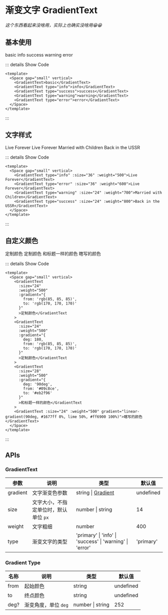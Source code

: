 # 渐变文字 GradientText

<GlobalElement />

*这个东西看起来没啥用，实际上也确实没啥用😁😁*

## 基本使用

<Space gap="small" vertical>
  <GradientText>basic</GradientText>
  <GradientText type="info">info</GradientText>
  <GradientText type="success">success</GradientText>
  <GradientText type="warning">warning</GradientText>
  <GradientText type="error">error</GradientText>
</Space>

::: details Show Code

```vue
<template>
  <Space gap="small" vertical>
    <GradientText>basic</GradientText>
    <GradientText type="info">info</GradientText>
    <GradientText type="success">success</GradientText>
    <GradientText type="warning">warning</GradientText>
    <GradientText type="error">error</GradientText>
  </Space>
</template>
```

:::

## 文字样式

<Space gap="small" vertical>
  <GradientText type="info" :size="36" :weight="500">Live Forever</GradientText>
  <GradientText type="error" :size="36" :weight="600">Live Forever</GradientText>
  <GradientText type="warning" :size="24" :weight="700">Married with Children</GradientText>
  <GradientText type="success" :size="24" :weight="800">Back in the USSR</GradientText>
</Space>

::: details Show Code

```vue
<template>
  <Space gap="small" vertical>
    <GradientText type="info" :size="36" :weight="500">Live Forever</GradientText>
    <GradientText type="error" :size="36" :weight="600">Live Forever</GradientText>
    <GradientText type="warning" :size="24" :weight="700">Married with Children</GradientText>
    <GradientText type="success" :size="24" :weight="800">Back in the USSR</GradientText>
  </Space>
</template>
```

:::

## 自定义颜色

<Space gap="small" vertical>
  <GradientText
    :size="24"
    :weight="500"
    :gradient="{
      from: 'rgb(85, 85, 85)',
      to: 'rgb(170, 170, 170)'
    }"
    >定制颜色</GradientText
  >
  <GradientText
    :size="24"
    :weight="500"
    :gradient="{
      deg: 180,
      from: 'rgb(85, 85, 85)',
      to: 'rgb(170, 170, 170)'
    }"
    >定制颜色</GradientText
  >
  <GradientText
    :size="28"
    :weight="500"
    :gradient="{
      deg: '90deg',
      from: '#09c8ce',
      to: '#eb2f96'
    }"
    >和标题一样的颜色</GradientText
  >
  <GradientText :size="24" :weight="500" gradient="linear-gradient(90deg, #1677ff 0%, lime 50%, #ff6900 100%)">瞎写的颜色</GradientText>
</Space>

::: details Show Code

```vue
<template>
  <Space gap="small" vertical>
    <GradientText
      :size="24"
      :weight="500"
      :gradient="{
        from: 'rgb(85, 85, 85)',
        to: 'rgb(170, 170, 170)'
      }"
      >定制颜色</GradientText
    >
    <GradientText
      :size="24"
      :weight="500"
      :gradient="{
        deg: 180,
        from: 'rgb(85, 85, 85)',
        to: 'rgb(170, 170, 170)'
      }"
      >定制颜色</GradientText
    >
    <GradientText
      :size="28"
      :weight="500"
      :gradient="{
        deg: '90deg',
        from: '#09c8ce',
        to: '#eb2f96'
      }"
      >和标题一样的颜色</GradientText
    >
    <GradientText :size="24" :weight="500" gradient="linear-gradient(90deg, #1677ff 0%, lime 50%, #ff6900 100%)">瞎写的颜色</GradientText>
  </Space>
</template>
```

:::

## APIs

### GradientText

参数 | 说明 | 类型 | 默认值
-- | -- | -- | --
gradient | 文字渐变色参数 | string &#124; [Gradient](#gradient-type) | undefined
size | 文字大小，不指定单位时，默认单位 `px` | number &#124; string | 14
weight | 文字粗细 | number | 400
type | 渐变文字的类型 | 'primary' &#124; 'info' &#124; 'success' &#124; 'warning' &#124; 'error' | 'primary'

### Gradient Type

名称 | 说明 | 类型 | 默认值
-- | -- | -- | --
from | 起始颜色 | string | undefined
to | 终点颜色 | string | undefined
deg? | 渐变角度，单位 `deg` | number &#124; string | 252
